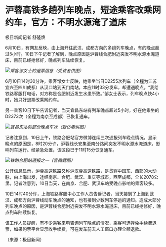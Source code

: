 

# 沪蓉高铁多趟列车晚点，短途乘客改乘网约车，官方：不明水源淹了道床

极目新闻记者 舒隆焕

6月10日，有网友反映，由上海开往武汉、成都方向的多趟列车晚点，有的晚点超过5小时。10日下午记者了解到，晚点原因是沪蓉线合肥附近突发不明水源水淹道床，目前已经抢修好，晚点列车陆续恢复。

![](https://inews.gtimg.com/om_bt/O2yDBcCsqMVNV0RsC3_HpQPB0OMvBaOs4aA83ZErwtq-gAA/1000)_乘客邹女士的退票信息（受访者供图）_

6月10日14时30分许，乘客邹女士反映，她乘坐当日D2255次列车（全程为江苏宜兴至四川成都）从汉口站到天门南站，本应11时33分发车，却遭遇晚点。“我给铁路客服打电话，对方称是合肥附近发生水患所致。”邹女士表示，列车晚点快4小时，她只好退票改乘网约车。

另一乘客10日下午告诉记者，当天宜昌东站有列车晚点超过5小时，好在他乘坐的D2373次（全程为南京至成都）已恢复通车。

![](https://inews.gtimg.com/om_bt/OYiP9ycfJF-cZbmzCIN9wDb9_CjBSkte9zV-AKuz5sdREAA/1000)_宜昌东站的部分晚点车次（受访者供图）_

记者注意到，10日上午，铁路合肥站官方微博连续三次通报列车晚点情况，显示晚点的原因是，8时20分许，沪蓉线长安集至南分路间突发不明水源水淹道床，影响列车运行。经紧急处置，该区段已于11时15分恢复通车。

![](https://inews.gtimg.com/om_bt/OgfcRns4JpPuycKVuLebiRT5U43hj41nbPb3pmTczc6qEAA/1000)_铁路合肥站通报之一（官微截图）_

公开信息显示，沪蓉高速铁路又称沪汉蓉高速铁路，是贯穿中国东、西部的大动脉，由上海出发，途经南京、合肥、武汉、重庆等城市，西至成都，全长2078公里。记者注意到，10日当天，在南京、合肥、武汉车站受晚点影响的乘客较多。

10日14时40分许，上海铁路客服中心工作人员告诉记者，当天接到了上海到武汉、成都方向沪蓉线动车晚点的通知，也有接到少数列车停运的通知。造成大部分列车晚点的原因，是沪蓉线合肥附近突发不明水源水淹道床，目前已经抢修好，晚点列车陆续恢复。

该工作人员提醒，有不少乘客来电咨询列车晚点的情况，乘客可选择免手续费退票，如果购票平台显示收手续费，可在发车前去人工窗口办理全额退款。

（来源：极目新闻）

